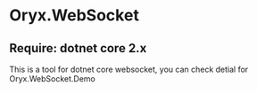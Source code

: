 # Oryx.WebSocket

## Require: dotnet core 2.x

This is a tool for dotnet core websocket, you can check detial for Oryx.WebSocket.Demo 
